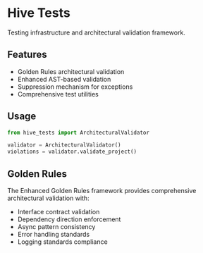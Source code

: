 # Hive Tests

Testing infrastructure and architectural validation framework.

## Features

- Golden Rules architectural validation
- Enhanced AST-based validation
- Suppression mechanism for exceptions
- Comprehensive test utilities

## Usage

```python
from hive_tests import ArchitecturalValidator

validator = ArchitecturalValidator()
violations = validator.validate_project()
```

## Golden Rules

The Enhanced Golden Rules framework provides comprehensive architectural validation with:

- Interface contract validation
- Dependency direction enforcement
- Async pattern consistency
- Error handling standards
- Logging standards compliance
